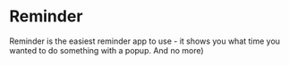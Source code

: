 #  Reminder
  Reminder is the easiest reminder app to use - it shows you what time you wanted to do something with a popup. And no more)
